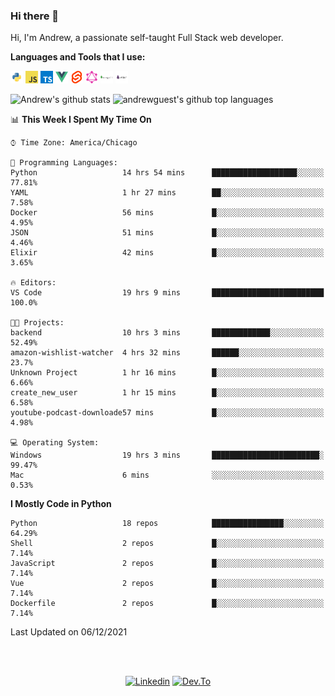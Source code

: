 ### Hi there 👋

Hi, I'm Andrew, a passionate self-taught Full Stack web developer.

**Languages and Tools that I use:**  

<code><img height="20" src="https://raw.githubusercontent.com/github/explore/80688e429a7d4ef2fca1e82350fe8e3517d3494d/topics/python/python.png"></code>
<code><img height="20" src="https://raw.githubusercontent.com/github/explore/80688e429a7d4ef2fca1e82350fe8e3517d3494d/topics/javascript/javascript.png"></code>
<code><img height="20" src="https://raw.githubusercontent.com/github/explore/80688e429a7d4ef2fca1e82350fe8e3517d3494d/topics/typescript/typescript.png"></code>
<code><img height="20" src="https://raw.githubusercontent.com/github/explore/80688e429a7d4ef2fca1e82350fe8e3517d3494d/topics/vue/vue.png"></code>
<code><img height="20" src="https://raw.githubusercontent.com/github/explore/42198dc9113595ddd22cc12771bb719c8cf08b67/topics/svelte/svelte.png"></code>
<code><img height="20" src="https://raw.githubusercontent.com/github/explore/5c058a388828bb5fde0bcafd4bc867b5bb3f26f3/topics/graphql/graphql.png"></code>
<code><img height="20" src="https://raw.githubusercontent.com/github/explore/80688e429a7d4ef2fca1e82350fe8e3517d3494d/topics/mongodb/mongodb.png"></code>
<code><img height="20" src="https://raw.githubusercontent.com/github/explore/d106aa3f6fa091ab80ab5c8cf0d931baff3caaea/topics/elixir/elixir.png"></code>

![Andrew's github stats](https://github-readme-stats.vercel.app/api?username=andrewguest&show_icons=true&theme=vue-dark&count_private=true)
<img height="180em" src="https://github-readme-stats.vercel.app/api/top-langs/?username=andrewguest&theme=vue-dark&layout=compact" alt="andrewguest's github top languages" />

<!--START_SECTION:waka-->
📊 **This Week I Spent My Time On** 

```text
⌚︎ Time Zone: America/Chicago

💬 Programming Languages: 
Python                   14 hrs 54 mins      ███████████████████░░░░░░   77.81% 
YAML                     1 hr 27 mins        ██░░░░░░░░░░░░░░░░░░░░░░░   7.58% 
Docker                   56 mins             █░░░░░░░░░░░░░░░░░░░░░░░░   4.95% 
JSON                     51 mins             █░░░░░░░░░░░░░░░░░░░░░░░░   4.46% 
Elixir                   42 mins             █░░░░░░░░░░░░░░░░░░░░░░░░   3.65%

🔥 Editors: 
VS Code                  19 hrs 9 mins       █████████████████████████   100.0%

🐱‍💻 Projects: 
backend                  10 hrs 3 mins       █████████████░░░░░░░░░░░░   52.49% 
amazon-wishlist-watcher  4 hrs 32 mins       ██████░░░░░░░░░░░░░░░░░░░   23.7% 
Unknown Project          1 hr 16 mins        █░░░░░░░░░░░░░░░░░░░░░░░░   6.66% 
create_new_user          1 hr 15 mins        █░░░░░░░░░░░░░░░░░░░░░░░░   6.58% 
youtube-podcast-downloade57 mins             █░░░░░░░░░░░░░░░░░░░░░░░░   4.98%

💻 Operating System: 
Windows                  19 hrs 3 mins       ████████████████████████░   99.47% 
Mac                      6 mins              ░░░░░░░░░░░░░░░░░░░░░░░░░   0.53%

```

**I Mostly Code in Python** 

```text
Python                   18 repos            ████████████████░░░░░░░░░   64.29% 
Shell                    2 repos             █░░░░░░░░░░░░░░░░░░░░░░░░   7.14% 
JavaScript               2 repos             █░░░░░░░░░░░░░░░░░░░░░░░░   7.14% 
Vue                      2 repos             █░░░░░░░░░░░░░░░░░░░░░░░░   7.14% 
Dockerfile               2 repos             █░░░░░░░░░░░░░░░░░░░░░░░░   7.14%

```



 Last Updated on 06/12/2021
<!--END_SECTION:waka-->

<br><br>
<p align="center">
   <a href="https://www.linkedin.com/in/andrew-guest-a891759a" target="_blank"><img src="https://img.shields.io/badge/LinkedIn-0077B5?style=for-the-badge&logo=linkedin&logoColor=white" alt="Linkedin"></a>
  <a href="https://dev.to/aguest" target="_blank"><img src="https://img.shields.io/badge/Dev.to-0A0A0A?style=for-the-badge&logo=dev%2Eto&logoColor=white" alt="Dev.To"></a>
</p>
